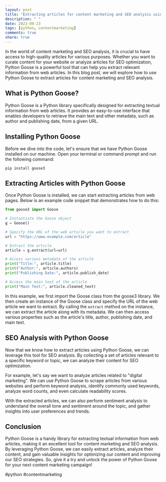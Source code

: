 ```yaml
---
layout: post
title: "Extracting articles for content marketing and SEO analysis using Python Goose"
description: " "
date: 2023-09-23
tags: [python, contentmarketing]
comments: true
share: true
---
```


In the world of content marketing and SEO analysis, it is crucial to have access to high-quality articles for various purposes. Whether you want to curate content for your website or analyze articles for SEO optimization, Python Goose is a powerful tool that can help you extract relevant information from web articles. In this blog post, we will explore how to use Python Goose to extract articles for content marketing and SEO analysis.

## What is Python Goose?

Python Goose is a Python library specifically designed for extracting textual information from web articles. It provides an easy-to-use interface that enables developers to retrieve the main text and other metadata, such as author and publishing date, from a given URL.

## Installing Python Goose

Before we dive into the code, let's ensure that we have Python Goose installed on our machine. Open your terminal or command prompt and run the following command:

```shell
pip install goose3
```

## Extracting Articles with Python Goose

Once Python Goose is installed, we can start extracting articles from web pages. Below is an example code snippet that demonstrates how to do this:

```python
from goose3 import Goose

# Instantiate the Goose object
g = Goose()

# Specify the URL of the web article you want to extract
url = "https://www.example.com/article"

# Extract the article
article = g.extract(url=url)

# Access various metadata of the article
print("Title:", article.title)
print("Author:", article.authors)
print("Publishing Date:", article.publish_date)

# Access the main text of the article
print("Main Text:", article.cleaned_text)
```

In this example, we first import the Goose class from the goose3 library. We then create an instance of the Goose class and specify the URL of the web article we want to extract. By calling the `extract` method on the instance, we can extract the article along with its metadata. We can then access various properties such as the article's title, author, publishing date, and main text.

## SEO Analysis with Python Goose

Now that we know how to extract articles using Python Goose, we can leverage this tool for SEO analysis. By collecting a set of articles relevant to a specific keyword or topic, we can analyze their content for SEO optimization.

For example, let's say we want to analyze articles related to "digital marketing". We can use Python Goose to scrape articles from various websites and perform keyword analysis, identify commonly used keywords, analyze word counts, and even calculate readability scores.

With the extracted articles, we can also perform sentiment analysis to understand the overall tone and sentiment around the topic, and gather insights into user preferences and trends.

## Conclusion

Python Goose is a handy library for extracting textual information from web articles, making it an excellent tool for content marketing and SEO analysis. By leveraging Python Goose, we can easily extract articles, analyze their content, and gain valuable insights for optimizing our content and improving our SEO strategies. So, give it a try and unlock the power of Python Goose for your next content marketing campaign!

#python #contentmarketing